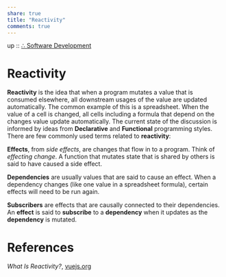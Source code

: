```yaml
---  
share: true  
title: "Reactivity"  
comments: true  
---  
```

up :: [∴ Software Development](./%E2%88%B4-Software-Development.md)  
  
# Reactivity  
**Reactivity** is the idea that when a program mutates a value that is consumed elsewhere, all downstream usages of the value are updated automatically. The common example of this is a spreadsheet. When the value of a cell is changed, all cells including a formula that depend on the changes value update automatically. The current state of the discussion is informed by ideas from **Declarative** and **Functional** programming styles. There are few commonly used terms related to **reactivity**:  
  
**Effects**, from *side effects*, are changes that flow in to a program. Think of *effecting change*. A function that mutates state that is shared by others is said to have caused a side effect.    
  
**Dependencies** are usually values that are said to cause an effect. When a dependency changes (like one value in a spreadsheet formula), certain effects will need to be run again.  
  
**Subscribers** are effects that are causally connected to their dependencies. An **effect** is said to **subscribe** to a **dependency** when it updates as the **dependency** is mutated.  
  
# References  
  
*What Is Reactivity?*, [vuejs.org](https://vuejs.org/guide/extras/reactivity-in-depth.html#what-is-reactivity)  
  
